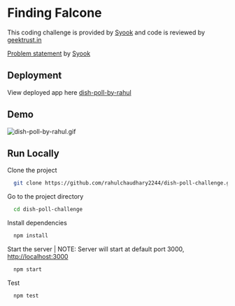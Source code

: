 # Finding Falcone

This coding challenge is provided by [Syook](https://www.syook.com/) and code is reviewed by [geektrust.in](https://www.geektrust.com/)

[Problem statement](https://github.com/syook/react-dishpoll) by [Syook](https://www.syook.com/)

## Deployment

View deployed app here [dish-poll-by-rahul](https://dish-poll-by-rahul.netlify.app/)

## Demo

![dish-poll-by-rahul.gif](https://github.com/rahulchaudhary2244/media-repository/blob/main/dish-poll-gif.gif)

## Run Locally

Clone the project

```bash
  git clone https://github.com/rahulchaudhary2244/dish-poll-challenge.git
```

Go to the project directory

```bash
  cd dish-poll-challenge
```

Install dependencies

```bash
  npm install
```

Start the server | NOTE: Server will start at default port 3000, [http://localhost:3000](http://localhost:3000)

```bash
  npm start
```

Test

```bash
  npm test
```
